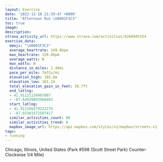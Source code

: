 ```yaml
---
layout: Exercise
date: '2022-12-18 21:39:47 +0000'
title: "Afternoon Run \U0001F3C3"
toc: true
image:
description:
strava_activity_url: https://www.strava.com/activities/8268945354
exercise_data:
  emoji: "\U0001F3C3"
  average_heartrate: 149.0bpm
  max_heartrate: 159.0bpm
  average_watts: W
  max_watts: W
  distance_in_miles: 2.48mi
  pace_per_mile: 7m31s/mi
  elevation_high: 185.8m
  elevation_low: 181.2m
  total_elevation_gain_in_feet: 36.7ft
  end_latlng:
  - 41.91121134907007
  - -87.64939893968403
  start_latlng:
  - 41.912266379222274
  - -87.65301472507417
  similar_activities_count: 86
  similar_activities_trend: 0
  mapbox_image_url: https://api.mapbox.com/styles/v1/mapbox/streets-v11/static/path-5+787af2-1.0(k%7Bx~Fdl~uO%3FiBCOISAQ%40OBMFIz%40%7B%40r%40cABK%40a%40Li%40%40OCw%40Nw%40Gq%40D_AT%40LEDWGoCCoIEaB%40q%40E_ADw%40Co%40Dg%40NQh%40%5DRCZ%3FRBHDDZ%40%60E%40j%40HXJNVNL%3FfAELELIP%5DF_%40%3Fk%40%3FkBE%5DIUQOWGWAs%40F%5BFQNKZCZDx%40%3FhADj%40DPPRHFHBrAGTIRQHWD%5BCaDEWOUQK%5BCa%40%40q%40FOHIJKTCTDx%40BlBH%60%40LRZLfACNCRKNWF%5B%40gA%3FmAC%5DIYUWYGS%3FcAFOFOLEJGTFvDFXVZPFzAIPINUHW%40_%40AyCCOKSIIQKa%40AcAHSFGFKRENAHDrCBf%40HRHJNNPDrAIRMNQHWBa%40EcDEMMQUMSCk%40%40i%40FOFGFMVC%5CBfAAt%40Fz%40RZPLPBhAGTILOHMD%5B%3F_DE%5DGSSQWG_ACq%40BQCUMIAaBDG%40EJAdCHpDArADnC%40tG),pin-s-s+e5b22e(-87.65139,41.91174),pin-s-f+89ae00(-87.64772000000004,41.910839999999965)/auto/800x800?access_token=pk.eyJ1Ijoiam9zaGJlY2ttYW4iLCJhIjoiY205eWR2aDd1MWZ6djJrbXc4a3M0bWZleiJ9.XiG9OWkNcZk2QzjJbxLB4A
tags:
- running
---
```




Chicago, Illinois, United States (Park #598 (Scott Street Park) Counter-Clockwise 1/4 Mile)
